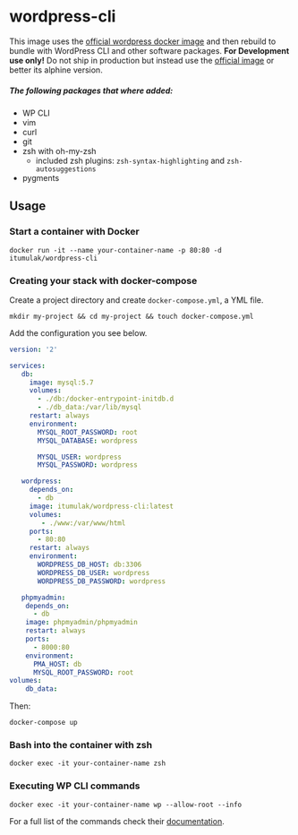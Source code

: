 #  wordpress-cli
This image uses the [official wordpress docker image](https://github.com/docker-library/wordpress/tree/047c3b4b0f54f80753e65c20dcc0064b0d39a76b/php7.1/apache) and then rebuild to bundle with WordPress CLI and other software packages. **For Development use only!** Do not ship in production but instead use the [official image](https://hub.docker.com/_/wordpress) or better its alphine version.  

##### The following packages that where added:
- WP CLI
- vim
- curl
- git
- zsh with oh-my-zsh
    - included zsh plugins: `zsh-syntax-highlighting` and `zsh-autosuggestions`
- pygments

## Usage
### Start a container with Docker
```
docker run -it --name your-container-name -p 80:80 -d itumulak/wordpress-cli
```

### Creating your stack with docker-compose
Create a project directory and create `docker-compose.yml`, a YML file.
```
mkdir my-project && cd my-project && touch docker-compose.yml
```
Add the configuration you see below.
```yaml
version: '2'

services:
   db:
     image: mysql:5.7
     volumes:
       - ./db:/docker-entrypoint-initdb.d
       - ./db_data:/var/lib/mysql
     restart: always
     environment:
       MYSQL_ROOT_PASSWORD: root
       MYSQL_DATABASE: wordpress

       MYSQL_USER: wordpress
       MYSQL_PASSWORD: wordpress

   wordpress:
     depends_on:
       - db
     image: itumulak/wordpress-cli:latest
     volumes:
        - ./www:/var/www/html
     ports:
       - 80:80
     restart: always
     environment:
       WORDPRESS_DB_HOST: db:3306
       WORDPRESS_DB_USER: wordpress
       WORDPRESS_DB_PASSWORD: wordpress

   phpmyadmin:
    depends_on:
      - db
    image: phpmyadmin/phpmyadmin
    restart: always
    ports:
      - 8000:80
    environment:
      PMA_HOST: db
      MYSQL_ROOT_PASSWORD: root
volumes:
    db_data:
```
Then:
```
docker-compose up
```

### Bash into the container with zsh
```
docker exec -it your-container-name zsh
```

### Executing WP CLI commands
```
docker exec -it your-container-name wp --allow-root --info
```
For a full list of the commands check their [documentation](https://wp-cli.org/cli/commands/).